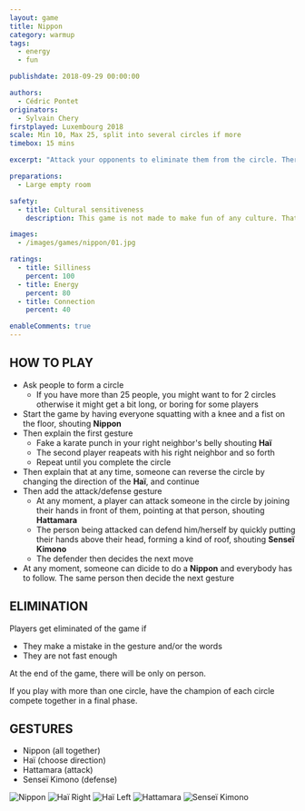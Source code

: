```yaml
---
layout: game
title: Nippon
category: warmup
tags:
  - energy
  - fun

publishdate: 2018-09-29 00:00:00

authors: 
  - Cédric Pontet
originators: 
  - Sylvain Chery
firstplayed: Luxembourg 2018
scale: Min 10, Max 25, split into several circles if more
timebox: 15 mins

excerpt: "Attack your opponents to eliminate them from the circle. There can be only one."

preparations:
  - Large empty room

safety:
  - title: Cultural sensitiveness
    description: This game is not made to make fun of any culture. That being said, Japanese people may find this game a little culturally insensitive. Make sure people are comfortable with that before you start.

images:
  - /images/games/nippon/01.jpg

ratings:
  - title: Silliness
    percent: 100
  - title: Energy
    percent: 80
  - title: Connection
    percent: 40

enableComments: true
---
```


## HOW TO PLAY

* Ask people to form a circle
  * If you have more than 25 people, you might want to for 2 circles otherwise it might get a bit long, or boring for some players
* Start the game by having everyone squatting with a knee and a fist on the floor, shouting __Nippon__
* Then explain the first gesture
  * Fake a karate punch in your right neighbor's belly shouting __Haï__
  * The second player reapeats with his right neighbor and so forth
  * Repeat until you complete the circle
* Then explain that at any time, someone can reverse the circle by changing the direction of the __Haï__, and continue
* Then add the attack/defense gesture
  * At any moment, a player can attack someone in the circle by joining their hands in front of them, pointing at that person, shouting __Hattamara__
  * The person being attacked can defend him/herself by quickly putting their hands above their head, forming a kind of roof, shouting __Senseï Kimono__
  * The defender then decides the next move
* At any moment, someone can dicide to do a __Nippon__ and everybody has to follow. The same person then decide the next gesture

## ELIMINATION

Players get eliminated of the game if
* They make a mistake in the gesture and/or the words
* They are not fast enough

At the end of the game, there will be only on person.  

If you play with more than one circle, have the champion of each circle compete together in a final phase.

## GESTURES

* Nippon (all together)
* Haï (choose direction)
* Hattamara (attack)
* Senseï Kimono (defense)

![Nippon](/images/games/nippon/nippon.png)
![Haï Right](/images/games/nippon/hai-right.png)
![Haï Left](/images/games/nippon/hai-left.png)
![Hattamara](/images/games/nippon/hattamara.png)
![Senseï Kimono](/images/games/nippon/sensei-kimono.png)